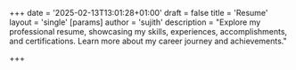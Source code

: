 +++
date = '2025-02-13T13:01:28+01:00'
draft = false
title = 'Resume'
layout = 'single'
[params]
    author = 'sujith'
description = "Explore my professional resume, showcasing my skills, experiences, accomplishments, and certifications. Learn more about my career journey and achievements."

+++